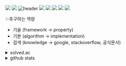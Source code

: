 <a href = "https://stackoverflow.com/users/22935152/charle"> <img src="https://img.shields.io/badge/stackoverflow-F58025?style=for-the-badge&logo=stackoverflow&logoColor=black"></a> <a href="https://hits.seeyoufarm.com"><img src="https://hits.seeyoufarm.com/api/count/incr/badge.svg?url=https%3A%2F%2Fgithub.com%2Fdongchol%2Fhit-counter&count_bg=%2379C83D&title_bg=%23555555&icon=&icon_color=%23E7E7E7&title=hits&edge_flat=false"/></a> 
![header](https://capsule-render.vercel.app/api?type=waving&color=auto&height=300&section=header&text=welcome&fontSize=80&animation=fadeIn&fontAlignY=38&desc=Dongchol's%20GitHub%20Profile&descAlignY=51&descAlign=62)
<img src="https://img.shields.io/badge/VueJS-4FC08D?style=for-the-badge&logo=vuedotjs&logoColor=black">
<img src="https://img.shields.io/badge/Flutter-02569B?style=for-the-badge&logo=flutter&logoColor=black"> 
<img src="https://img.shields.io/badge/Springboot-6DB33F?style=for-the-badge&logo=springboot&logoColor=black">
<img src="https://img.shields.io/badge/Python-3776AB?style=for-the-badge&logo=python&logoColor=white">
<img src="https://img.shields.io/badge/JAVA-007396?style=for-the-badge&logo=java&logoColor=white"> 
  
  
✨추구하는 역량
- 기술 (framework -> property)
- 기본 (algorithm -> implementation)
- 검색 (knowledge -> google, stackoverflow, 공식문서)

  
<details>
  <summary> solved.ac </summary>

  [![Solved.ac Profile](http://mazassumnida.wtf/api/generate_badge?boj=dongchol801)](https://solved.ac/dongchol801)
</details>
<details>
  <summary> github stats </summary>
  
  ![Anurag's GitHub stats](https://github-readme-stats.vercel.app/api?username=dongchol&show_icons=true&theme=transparent)
</details>

<!--
**dongchol/dongchol** is a ✨ _special_ ✨ repository because its `README.md` (this file) appears on your GitHub profile.

Here are some ideas to get you started:

- 🔭 I’m currently working on ...
- 🌱 I’m currently learning ...
- 👯 I’m looking to collaborate on ...
- 🤔 I’m looking for help with ...
- 💬 Ask me about ...
- 📫 How to reach me: ...
- 😄 Pronouns: ...
- ⚡ Fun fact: ...
-->
